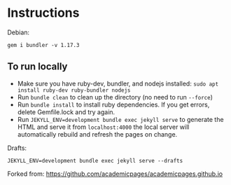 # Instructions

Debian:

    gem i bundler -v 1.17.3

## To run locally 

 - Make sure you have ruby-dev, bundler, and nodejs installed: `sudo apt install ruby-dev ruby-bundler nodejs`
 - Run `bundle clean` to clean up the directory (no need to run `--force`)
 - Run `bundle install` to install ruby dependencies. If you get errors, delete Gemfile.lock and try again.
 - Run `JEKYLL_ENV=development bundle exec jekyll serve` to generate the HTML and serve it from `localhost:4000` the local server will automatically rebuild and refresh the pages on change.


Drafts:

    JEKYLL_ENV=development bundle exec jekyll serve --drafts


Forked from: https://github.com/academicpages/academicpages.github.io


